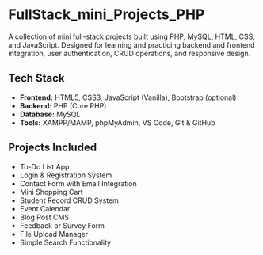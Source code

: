 # FullStack_mini_Projects_PHP

A collection of mini full-stack projects built using PHP, MySQL, HTML, CSS, and JavaScript. Designed for learning and practicing backend and frontend integration, user authentication, CRUD operations, and responsive design.

## Tech Stack

- **Frontend:** HTML5, CSS3, JavaScript (Vanilla), Bootstrap (optional)
- **Backend:** PHP (Core PHP)
- **Database:** MySQL
- **Tools:** XAMPP/MAMP, phpMyAdmin, VS Code, Git & GitHub

## Projects Included

- To-Do List App  
- Login & Registration System  
- Contact Form with Email Integration  
- Mini Shopping Cart  
- Student Record CRUD System  
- Event Calendar  
- Blog Post CMS  
- Feedback or Survey Form  
- File Upload Manager  
- Simple Search Functionality

